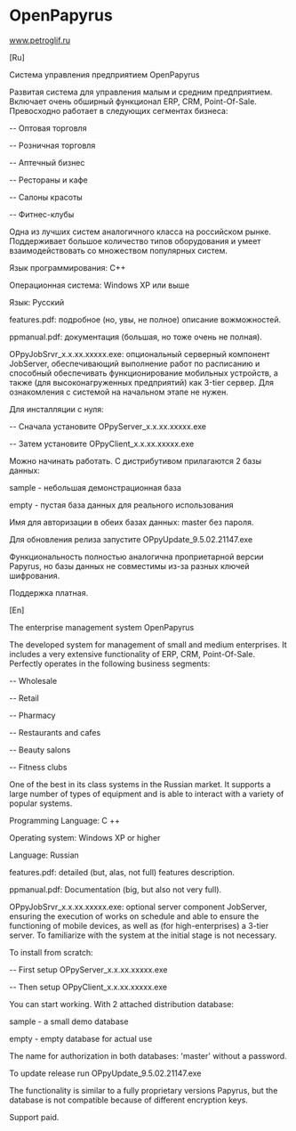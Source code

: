 # OpenPapyrus

www.petroglif.ru


[Ru]

Система управления предприятием OpenPapyrus

Развитая система для управления малым и средним предприятием. Включает очень обширный функционал ERP, CRM, Point-Of-Sale.
Превосходно работает в следующих сегментах бизнеса:

-- Оптовая торговля

-- Розничная торговля

-- Аптечный бизнес

-- Рестораны и кафе

-- Салоны красоты

-- Фитнес-клубы

Одна из лучших систем аналогичного класса на российском рынке.
Поддерживает большое количество типов оборудования и умеет взаимодействовать со множеством популярных систем.

Язык программирования: C++

Операционная система: Windows XP или выше

Язык: Русский

features.pdf: подробное (но, увы, не полное) описание вожможностей.

ppmanual.pdf: документация (большая, но тоже очень не полная).

OPpyJobSrvr_x.x.xx.xxxxx.exe: опциональный серверный компонент JobServer, обеспечивающий выполнение работ по расписанию
  и способный обеспечивать функционирование мобильных устройств, а также (для высоконагруженных предприятий)
  как 3-tier сервер. Для ознакомления с системой на начальном этапе не нужен.

Для инсталляции с нуля:

-- Сначала установите OPpyServer_x.x.xx.xxxxx.exe

-- Затем установите OPpyClient_x.x.xx.xxxxx.exe

Можно начинать работать. С дистрибутивом прилагаются 2 базы данных:

sample - небольшая демонстрационная база

empty - пустая база данных для реального использования

Имя для авторизации в обеих базах данных: master без пароля.

Для обновления релиза запустите OPpyUpdate_9.5.02.21147.exe

Функциональность полностью аналогична проприетарной версии Papyrus, но базы данных не совместимы
из-за разных ключей шифрования.

Поддержка платная.

[En]

The enterprise management system OpenPapyrus

The developed system for management of small and medium enterprises. It includes a very extensive functionality of ERP, CRM, Point-Of-Sale.
Perfectly operates in the following business segments:

-- Wholesale

-- Retail

-- Pharmacy

-- Restaurants and cafes

-- Beauty salons

-- Fitness clubs

One of the best in its class systems in the Russian market.
It supports a large number of types of equipment and is able to interact with a variety of popular systems.

Programming Language: C ++

Operating system: Windows XP or higher

Language: Russian 

features.pdf: detailed (but, alas, not full) features description.

ppmanual.pdf: Documentation (big, but also not very full).

OPpyJobSrvr_x.x.xx.xxxxx.exe: optional server component JobServer, ensuring the execution of works on schedule
  and able to ensure the functioning of mobile devices, as well as (for high-enterprises)
  a 3-tier server. To familiarize with the system at the initial stage is not necessary.

To install from scratch:

-- First setup OPpyServer_x.x.xx.xxxxx.exe

-- Then setup OPpyClient_x.x.xx.xxxxx.exe

You can start working. With 2 attached distribution database:

sample - a small demo database

empty - empty database for actual use

The name for authorization in both databases: 'master' without a password.

To update release run OPpyUpdate_9.5.02.21147.exe

The functionality is similar to a fully proprietary versions Papyrus, but the database is not compatible
because of different encryption keys.

Support paid.

